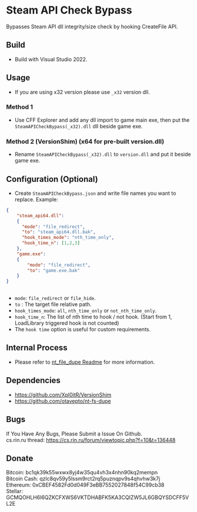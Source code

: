 # Steam API Check Bypass

Bypasses Steam API dll integrity/size check by hooking CreateFile API.

## Build

* Build with Visual Studio 2022.

## Usage

* If you are using x32 version please use `_x32` version dll.

### Method 1

* Use CFF Explorer and add any dll import to game main exe, then put the `SteamAPICheckBypass(_x32).dll` dll beside game exe.

### Method 2 (VersionShim) (x64 for pre-built version.dll)

* Rename `SteamAPICheckBypass(_x32).dll` to `version.dll` and put it beside game exe.

## Configuration (Optional)

* Create `SteamAPICheckBypass.json` and write file names you want to replace. Example:

```json
{
    "steam_api64.dll":
    {
      "mode": "file_redirect",
      "to": "steam_api64.dll.bak",
      "hook_times_mode": "nth_time_only",
      "hook_time_n": [1,2,3]
    },
    "game.exe":
    {
        "mode": "file_redirect",
        "to": "game.exe.bak"
    }
}
  
```

* `mode`: `file_redirect` or `file_hide`.
* `to` : The target file relative path.
* `hook_times_mode`: `all`, `nth_time_only` or `not_nth_time_only`.
* `hook_time_n`: The list of nth time to hook / not hook. (Start from 1, LoadLibrary triggered hook is not counted)
* The `hook time` option is useful for custom requirements.

## Internal Process

* Please refer to [nt_file_dupe Readme](nt_file_dupe/README.md) for more information.

## Dependencies

* <https://github.com/Xpl0itR/VersionShim>
* <https://github.com/otavepto/nt-fs-dupe>

## Bugs

If You Have Any Bugs, Please Submit a Issue On Github.  
cs.rin.ru thread: <https://cs.rin.ru/forum/viewtopic.php?f=10&t=136448>

## Donate

Bitcoin: bc1qk39k55wxwx8yj4w35qu4vh3x4nhn90kq2mempn  
Bitcoin Cash: qzlc8qv59y5lssm9rct2rq5puznqpv9s4qhvhw3k7j  
Ethereum: 0xCBEF4582Fd0d049F3eBB7552027848f54C99cb38  
Stellar: GCMQOHLH6I6QZKCFXWS6VKTDHABFK5KA3CQIZW5JL6GBQYSDCFF5VL2E  
